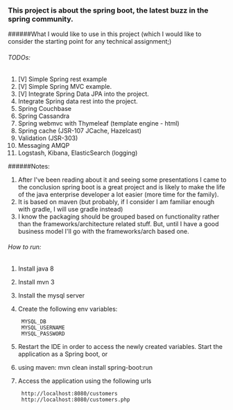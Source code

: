 ### This project is about the spring boot, the latest buzz in the spring community.

######What I would like to use in this project (which I would like to consider the starting point for any technical assignment;) 
###### TODOs:
1. [V] Simple Spring rest example
1. [V] Simple Spring MVC example.
1. [V] Integrate Spring Data JPA into the project.
1. Integrate Spring data rest into the project.
1. Spring Couchbase
1. Spring Cassandra
1. Spring webmvc with Thymeleaf (template engine - html)
1. Spring cache (JSR-107 JCache, Hazelcast)
1. Validation (JSR-303)
1. Messaging AMQP
1. Logstash, Kibana, ElasticSearch (logging)

######Notes:
1. After I've been reading about it and seeing some presentations I came to the conclusion spring boot is a great project and is likely to make the life of the java enterprise developer a lot easier (more time for the family).
1. It is based on maven (but probably, if I consider I am familiar enough with gradle, I will use gradle instead)
1. I know the packaging should be grouped based on functionality rather than the frameworks/architecture related stuff. But, until I have a good business model I'll go with the frameworks/arch based one.

###### How to run:
1. Install java 8
1. Install mvn 3
1. Install the mysql server
1. Create the following env variables: 
        
        MYSQL_DB
        MYSQL_USERNAME
        MYSQL_PASSWORD 
1. Restart the IDE in order to access the newly created variables. Start the application as a Spring boot, or
1. using maven: mvn clean install spring-boot:run
1. Access the application using the following urls
    
        http://localhost:8080/customers
        http://localhost:8080/customers.php

